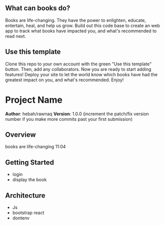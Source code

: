 

## What can books do?
Books are life-changing. They have the power to enlighten, educate, entertain, heal, and help us grow. Build out this code base to create an web app to track what books have impacted you, and what's recommended to read next.
## Use this template
Clone this repo to your own account with the green "Use this template" button. Then, add any collaborators. Now you are ready to start adding features! Deploy your site to let the world know which books have had the greatest impact on you, and what's recommended. Enjoy!
# Project Name
**Author**: hebah/rawnaq
**Version**: 1.0.0 (increment the patch/fix version number if you make more commits past your first submission)
## Overview
<!-- Provide a high level overview of what this application is and why you are building it, beyond the fact that it's an assignment for this class. (i.e. What's your problem domain?) -->
books are life-changing
11:04
## Getting Started
<!-- What are the steps that a user must take in order to build this app on their own machine and get it running? -->
- login 
- display the book
## Architecture
<!-- Provide a detailed description of the application design. What technologies (languages, libraries, etc) you're using, and any other relevant design information. -->
- Js
- bootstrap react
- dontenv
